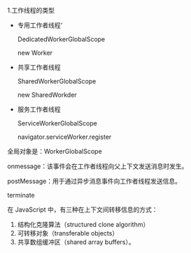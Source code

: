 1.工作线程的类型

- 专用工作者线程‘

  DedicatedWorkerGlobalScope

  new Worker

- 共享工作者线程

  SharedWorkerGlobalScope

  new SharedWorkder

- 服务工作者线程

  ServiceWorkerGlobalScope

  navigator.serviceWorker.register

全局对象是：WorkerGlobalScope

onmessage：该事件会在工作者线程向父上下文发送消息时发生。

postMessage：用于通过异步消息事件向工作者线程发送信息。

terminate

在 JavaScript 中，有三种在上下文间转移信息的方式：

1. 结构化克隆算法（structured clone algorithm）
2. 可转移对象（transferable objects）
3. 共享数组缓冲区（shared array buffers）。